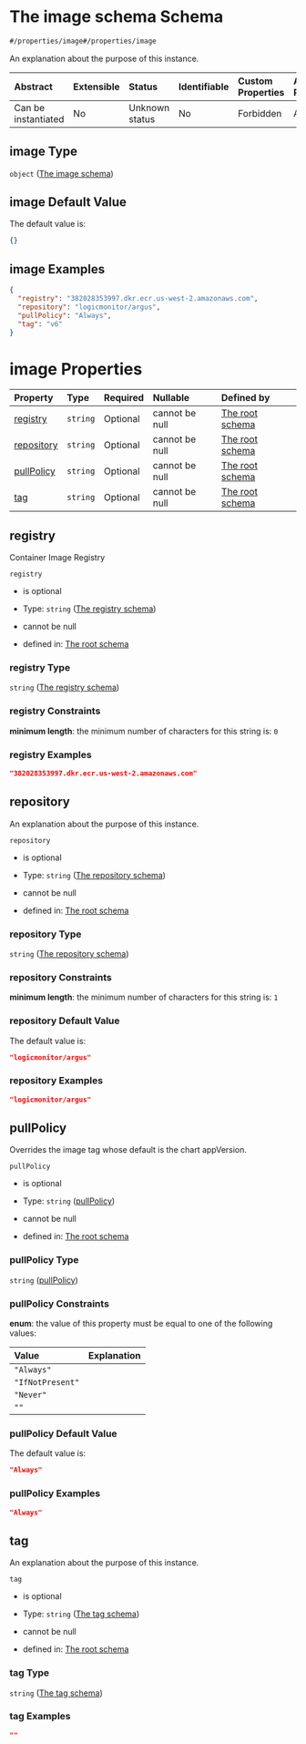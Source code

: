 # The image schema Schema

```txt
#/properties/image#/properties/image
```

An explanation about the purpose of this instance.

| Abstract            | Extensible | Status         | Identifiable | Custom Properties | Additional Properties | Access Restrictions | Defined In                                                        |
| :------------------ | :--------- | :------------- | :----------- | :---------------- | :-------------------- | :------------------ | :---------------------------------------------------------------- |
| Can be instantiated | No         | Unknown status | No           | Forbidden         | Allowed               | none                | [values.schema.json\*](values.schema.json "open original schema") |

## image Type

`object` ([The image schema](values-properties-the-image-schema.md))

## image Default Value

The default value is:

```json
{}
```

## image Examples

```json
{
  "registry": "382028353997.dkr.ecr.us-west-2.amazonaws.com",
  "repository": "logicmonitor/argus",
  "pullPolicy": "Always",
  "tag": "v6"
}
```

# image Properties

| Property                  | Type     | Required | Nullable       | Defined by                                                                                                                                                                   |
| :------------------------ | :------- | :------- | :------------- | :--------------------------------------------------------------------------------------------------------------------------------------------------------------------------- |
| [registry](#registry)     | `string` | Optional | cannot be null | [The root schema](values-properties-the-image-schema-properties-the-registry-schema.md "#/properties/image/properties/registry#/properties/image/properties/registry")       |
| [repository](#repository) | `string` | Optional | cannot be null | [The root schema](values-properties-the-image-schema-properties-the-repository-schema.md "#/properties/image/properties/repository#/properties/image/properties/repository") |
| [pullPolicy](#pullpolicy) | `string` | Optional | cannot be null | [The root schema](values-properties-the-image-schema-properties-pullpolicy.md "#/properties/image/properties/pullPolicy#/properties/image/properties/pullPolicy")            |
| [tag](#tag)               | `string` | Optional | cannot be null | [The root schema](values-properties-the-image-schema-properties-the-tag-schema.md "#/properties/image/properties/tag#/properties/image/properties/tag")                      |

## registry

Container Image Registry

`registry`

*   is optional

*   Type: `string` ([The registry schema](values-properties-the-image-schema-properties-the-registry-schema.md))

*   cannot be null

*   defined in: [The root schema](values-properties-the-image-schema-properties-the-registry-schema.md "#/properties/image/properties/registry#/properties/image/properties/registry")

### registry Type

`string` ([The registry schema](values-properties-the-image-schema-properties-the-registry-schema.md))

### registry Constraints

**minimum length**: the minimum number of characters for this string is: `0`

### registry Examples

```json
"382028353997.dkr.ecr.us-west-2.amazonaws.com"
```

## repository

An explanation about the purpose of this instance.

`repository`

*   is optional

*   Type: `string` ([The repository schema](values-properties-the-image-schema-properties-the-repository-schema.md))

*   cannot be null

*   defined in: [The root schema](values-properties-the-image-schema-properties-the-repository-schema.md "#/properties/image/properties/repository#/properties/image/properties/repository")

### repository Type

`string` ([The repository schema](values-properties-the-image-schema-properties-the-repository-schema.md))

### repository Constraints

**minimum length**: the minimum number of characters for this string is: `1`

### repository Default Value

The default value is:

```json
"logicmonitor/argus"
```

### repository Examples

```json
"logicmonitor/argus"
```

## pullPolicy

Overrides the image tag whose default is the chart appVersion.

`pullPolicy`

*   is optional

*   Type: `string` ([pullPolicy](values-properties-the-image-schema-properties-pullpolicy.md))

*   cannot be null

*   defined in: [The root schema](values-properties-the-image-schema-properties-pullpolicy.md "#/properties/image/properties/pullPolicy#/properties/image/properties/pullPolicy")

### pullPolicy Type

`string` ([pullPolicy](values-properties-the-image-schema-properties-pullpolicy.md))

### pullPolicy Constraints

**enum**: the value of this property must be equal to one of the following values:

| Value            | Explanation |
| :--------------- | :---------- |
| `"Always"`       |             |
| `"IfNotPresent"` |             |
| `"Never"`        |             |
| `""`             |             |

### pullPolicy Default Value

The default value is:

```json
"Always"
```

### pullPolicy Examples

```json
"Always"
```

## tag

An explanation about the purpose of this instance.

`tag`

*   is optional

*   Type: `string` ([The tag schema](values-properties-the-image-schema-properties-the-tag-schema.md))

*   cannot be null

*   defined in: [The root schema](values-properties-the-image-schema-properties-the-tag-schema.md "#/properties/image/properties/tag#/properties/image/properties/tag")

### tag Type

`string` ([The tag schema](values-properties-the-image-schema-properties-the-tag-schema.md))

### tag Examples

```json
""
```

